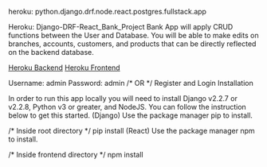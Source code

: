 heroku: python.django.drf.node.react.postgres.fullstack.app

Heroku: Django-DRF-React_Bank_Project
Bank App will apply CRUD functions between the User and Database. You will be able to make edits on branches, accounts, customers, and products that can be directly reflected on the backend database.

[Heroku Backend](https://bank-bankend.herokuapp.com/)
[Heroku Frontend](https://bank-frontend.herokuapp.com/)

Username: admin
Password: admin
/* OR */
Register and Login
Installation

In order to run this app locally you will need to install Django v2.2.7 or v2.2.8, Python v3 or greater, and NodeJS. You can follow the instruction below to get this started.
(Django)
Use the package manager pip to install.

/* Inside root directory */
pip install
(React)
Use the package manager npm to install.

/* Inside frontend directory */
npm install
